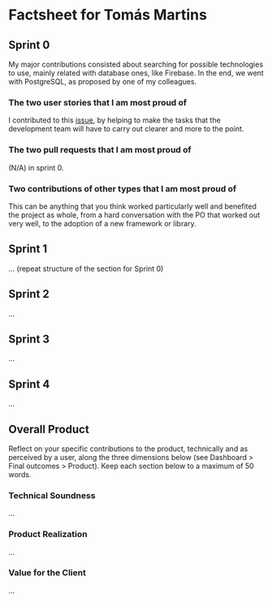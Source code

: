 # Factsheet for Tomás Martins

## Sprint 0

My major contributions consisted about searching for possible technologies to use, mainly related with database ones, like Firebase. In the end, we went with PostgreSQL, as proposed by one of my colleagues.


### The two user stories that I am most proud of

I contributed to this [issue](https://github.com/FEUP-MEIC-DS-2023-1MEIC06/DS-Project/issues/9), by helping to make the tasks that the development team will have to carry out clearer and more to the point.


### The two pull requests that I am most proud of

(N/A) in sprint 0.


### Two contributions of other types that I am most proud of

This can be anything that you think worked particularly well and benefited the project as whole, from a hard conversation with the PO that worked out very well, to the adoption of a new framework or library. 



## Sprint 1

... (repeat structure of the section for Sprint 0)


## Sprint 2

...


## Sprint 3

...


## Sprint 4

...


## Overall Product

Reflect on your specific contributions to the product, technically and as perceived by a user, along the three dimensions below (see Dashboard > Final outcomes > Product). Keep each section below to a maximum of 50 words.


### Technical Soundness

...


### Product Realization

...


### Value for the Client

...
